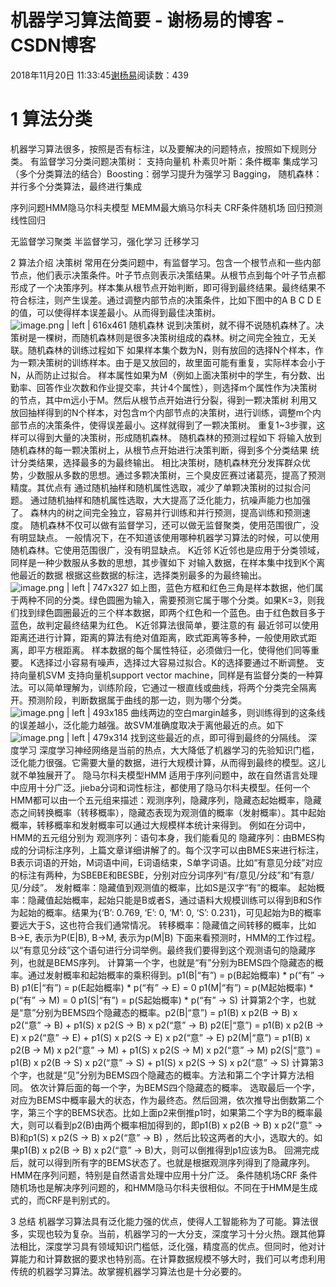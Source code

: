 
# 机器学习算法简要 - 谢杨易的博客 - CSDN博客

2018年11月20日 11:33:45[谢杨易](https://me.csdn.net/u013510838)阅读数：439



# 1 算法分类
机器学习算法很多，按照是否有标注，以及要解决的问题特点，按照如下规则分类。
有监督学习分类问题决策树：
支持向量机
朴素贝叶斯：条件概率
集成学习（多个分类算法的结合）Boosting：弱学习提升为强学习
Bagging， 随机森林：并行多个分类算法，最终进行集成

序列问题HMM隐马尔科夫模型
MEMM最大熵马尔科夫
CRF条件随机场
回归预测线性回归

无监督学习聚类
半监督学习，强化学习
迁移学习

2 算法介绍
决策树
常用在分类问题中，有监督学习。包含一个根节点和一些内部节点，他们表示决策条件。叶子节点则表示决策结果。从根节点到每个叶子节点都形成了一个决策序列。样本集从根节点开始判断，即可得到最终结果。最终结果不符合标注，则产生误差。通过调整内部节点的决策条件，比如下图中的A B C D E的值，可以使得样本误差最小。从而得到最佳决策树。
![image.png | left | 616x461](https://cdn.nlark.com/lark/0/2018/png/9304/1542676026433-a136d04e-60f8-49c1-a3fd-d48521be0fe6.png)
随机森林
说到决策树，就不得不说随机森林了。决策树是一棵树，而随机森林则是很多决策树组成的森林。树之间完全独立，无关联。随机森林的训练过程如下
如果样本集个数为N，则有放回的选择N个样本，作为一颗决策树的训练样本。由于是又放回的，故里面可能有重复，实际样本会小于N，从而防止过拟合。
样本属性如果为M（例如上面决策树中的学生，有分数、出勤率、回答作业次数和作业提交率，共计4个属性），则选择m个属性作为决策树的节点，其中m远小于M。然后从根节点开始进行分裂，得到一颗决策树
利用又放回抽样得到的N个样本，对包含m个内部节点的决策树，进行训练，调整m个内部节点的决策条件，使得误差最小。这样就得到了一颗决策树。
重复1~3步骤，这样可以得到大量的决策树，形成随机森林。
随机森林的预测过程如下
将输入放到随机森林的每一颗决策树上，从根节点开始进行决策判断，得到多个分类结果
统计分类结果，选择最多的为最终输出。
相比决策树，随机森林充分发挥群众优势，少数服从多数的思想。通过多颗决策树，三个臭皮匠赛过诸葛亮，提高了预测精度。其优点有
通过随机抽样和随机属性选取，减少了单颗决策树的过拟合问题。
通过随机抽样和随机属性选取，大大提高了泛化能力，抗噪声能力也加强了。
森林内的树之间完全独立，容易并行训练和并行预测，提高训练和预测速度。
随机森林不仅可以做有监督学习，还可以做无监督聚类，使用范围很广，没有明显缺点。
一般情况下，在不知道该使用哪种机器学习算法的时候，可以使用随机森林。它使用范围很广，没有明显缺点。
K近邻
K近邻也是应用于分类领域，同样是一种少数服从多数的思想，其步骤如下
对输入数据，在样本集中找到K个离他最近的数据
根据这些数据的标注，选择类别最多的为最终输出。
![image.png | left | 747x327](https://cdn.nlark.com/lark/0/2018/png/9304/1542678721511-0a4e7aaa-f950-4400-be29-3e432be532ff.png)
如上图，蓝色方框和红色三角是样本数据，他们属于两种不同的分类。绿色圆圈为输入，需要预测它属于哪个分类。如果K=3，则我们找到绿色圆圈最近的三个样本数据，即两个红色和一个蓝色。由于红色数目多于蓝色，故判定最终结果为红色。
K近邻算法很简单，要注意的有
最近邻可以使用距离还进行计算，距离的算法有绝对值距离，欧式距离等多种，一般使用欧式距离，即平方根距离。
样本数据的每个属性特征，必须做归一化，使得他们同等重要。
K选择过小容易有噪声，选择过大容易过拟合。K的选择要通过不断调整。
支持向量机SVM
支持向量机support vector machine，同样是有监督分类的一种算法。可以简单理解为，训练阶段，它通过一根直线或曲线，将两个分类完全隔离开。预测阶段，判断数据属于曲线的那一边，则为哪个分类。
![image.png | left | 493x185](https://cdn.nlark.com/lark/0/2018/png/9304/1542679417719-7fe9471c-1e9d-425b-9c7d-aab16dcab201.png)
曲线两边的空白margin越多，则训练得到的这条线的误差越小，泛化能力越强。故SVM准确度取决于离他最近的点。如下
![image.png | left | 479x314](https://cdn.nlark.com/lark/0/2018/png/9304/1542679558390-cec4f42d-4b0f-4af9-87b8-b17a26bd5c68.png)
找到这些最近的点，即可得到最终的分隔线。
深度学习
深度学习神经网络是当前的热点，大大降低了机器学习的先验知识门槛，泛化能力很强。它需要大量的数据，进行大规模计算，从而得到最终的模型。这儿就不单独展开了。
隐马尔科夫模型HMM
适用于序列问题中，故在自然语言处理中应用十分广泛。jieba分词和词性标注，都使用了隐马尔科夫模型。任何一个HMM都可以由一个五元组来描述：观测序列，隐藏序列，隐藏态起始概率，隐藏态之间转换概率（转移概率），隐藏态表现为观测值的概率（发射概率）。其中起始概率，转移概率和发射概率可以通过大规模样本统计来得到。
例如在分词中，HMM的五元组分别为
观测序列：语句本身，我们能看见的
隐藏序列：由BMES构成的分词标注序列，上篇文章详细讲解了的。每个汉字可以由BMES来进行标注，B表示词语的开始，M词语中间，E词语结束，S单字词语。比如“有意见分歧”对应的标注有两种，为SBEBE和BESBE，分别对应分词序列“有/意见/分歧”和“有意/见/分歧”。
发射概率：隐藏值到观测值的概率，比如S是汉字“有”的概率。
起始概率：隐藏值起始概率，起始只能是B或者S，通过语料大规模训练可以得到B和S作为起始的概率。结果为{‘B’: 0.769, ‘E’: 0, ‘M’: 0, ‘S’: 0.231}，可见起始为B的概率要远大于S，这也符合我们通常情况。
转移概率：隐藏值之间转移的概率，比如B->E, 表示为P(E|B), B->M, 表示为p(M|B)
下面来看预测时，HMM的工作过程。以“有意见分歧”这个语句进行分词举例。最终我们要得到这个观测语句的隐藏序列，也就是BEMS序列。
计算第一个字，也就是“有”分别为BEMS四个隐藏态的概率。通过发射概率和起始概率的乘积得到。p1(B|“有”) = p(B起始概率) * p(“有” -> B)
p1(E|“有”) = p(E起始概率) * p(“有” -> E) = 0
p1(M|“有”) = p(M起始概率) * p(“有” -> M) = 0
p1(S|“有”) = p(S起始概率) * p(“有” -> S)
计算第2个字，也就是“意”分别为BEMS四个隐藏态的概率。p2(B|“意”) = p1(B) x p2(B -> B) x p2(“意” -> B) + p1(S) x p2(S -> B) x p2(“意” -> B)
p2(E|“意”) = p1(B) x p2(B -> E) x p2(“意” -> E) + p1(S) x p2(S -> E) x p2(“意” -> E)
p2(M|“意”) = p1(B) x p2(B -> M) x p2(“意” -> M) + p1(S) x p2(S -> M) x p2(“意” -> M)
p2(S|“意”) = p1(B) x p2(B -> S) x p2(“意” -> S) + p1(S) x p2(S -> S) x p2(“意” -> S)
计算第3个字，也就是“见”分别为BEMS四个隐藏态的概率。方法和第二个字计算方法相同。
依次计算后面的每一个字，为BEMS四个隐藏态的概率。
选取最后一个字，对应为BEMS中概率最大的状态，作为最终态。然后回溯，依次推导出倒数第二个字，第三个字的BEMS状态。比如上面p2来倒推p1时，如果第二个字为B的概率最大，则可以看到p2(B)由两个概率相加得到的，即p1(B) x p2(B -> B) x p2(“意” -> B)和p1(S) x p2(S -> B) x p2(“意” -> B) ，然后比较这两者的大小，选取大的。如果p1(B) x p2(B -> B) x p2(“意” -> B)大，则可以倒推得到p1应该为B。
回溯完成后，就可以得到所有字的BEMS状态了。也就是根据观测序列得到了隐藏序列。
HMM在序列问题，特别是自然语言处理中应用十分广泛。
条件随机场CRF
条件随机场也是解决序列问题的，和HMM隐马尔科夫很相似。不同在于HMM是生成式的，而CRF是判别式的。

3 总结
机器学习算法具有泛化能力强的优点，使得人工智能称为了可能。算法很多，实现也较为复杂。当前，机器学习的一大分支，深度学习十分火热。跟其他算法相比，深度学习具有领域知识门槛低，泛化强，精度高的优点。但同时，他对计算能力和计算数据的要求也特别高。在计算数据规模不够大时，我们可以考虑利用传统的机器学习算法。故掌握机器学习算法也是十分必要的。

